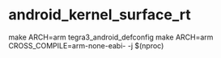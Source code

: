 # android_kernel_surface_rt

make ARCH=arm tegra3_android_defconfig
make ARCH=arm CROSS_COMPILE=arm-none-eabi- -j $(nproc)
